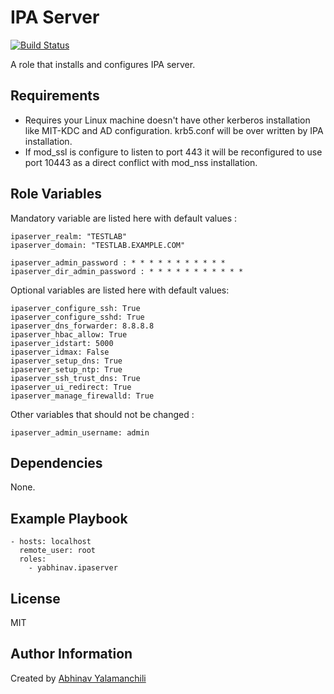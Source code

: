 IPA Server 
==========

[![Build Status](https://travis-ci.org/yabhinav/ansible-role-ipaserver.svg?branch=master)](https://travis-ci.org/yabhinav/ansible-role-ipaserver)

A role that installs and configures IPA server.

Requirements
------------
- Requires your Linux machine doesn't have other kerberos installation like MIT-KDC and AD configuration. krb5.conf will be over written by IPA installation.
- If mod_ssl is configure to listen to port 443 it will be reconfigured to use port 10443 as a direct conflict with mod_nss installation.


Role Variables
--------------

Mandatory variable are listed here with default values :

	ipaserver_realm: "TESTLAB"
	ipaserver_domain: "TESTLAB.EXAMPLE.COM"

	ipaserver_admin_password : * * * * * * * * * * * 
	ipaserver_dir_admin_password : * * * * * * * * * * * 


Optional variables are listed here with default values:

	ipaserver_configure_ssh: True
	ipaserver_configure_sshd: True
	ipaserver_dns_forwarder: 8.8.8.8
	ipaserver_hbac_allow: True
	ipaserver_idstart: 5000
	ipaserver_idmax: False
	ipaserver_setup_dns: True
	ipaserver_setup_ntp: True
	ipaserver_ssh_trust_dns: True
	ipaserver_ui_redirect: True
	ipaserver_manage_firewalld: True

Other variables that should not be changed :

	ipaserver_admin_username: admin


Dependencies
------------

None.

Example Playbook
----------------

	- hosts: localhost
	  remote_user: root
	  roles:
	    - yabhinav.ipaserver

License
-------

MIT


Author Information
------------------

Created by [Abhinav Yalamanchili](https://yabhinav.github.com)

